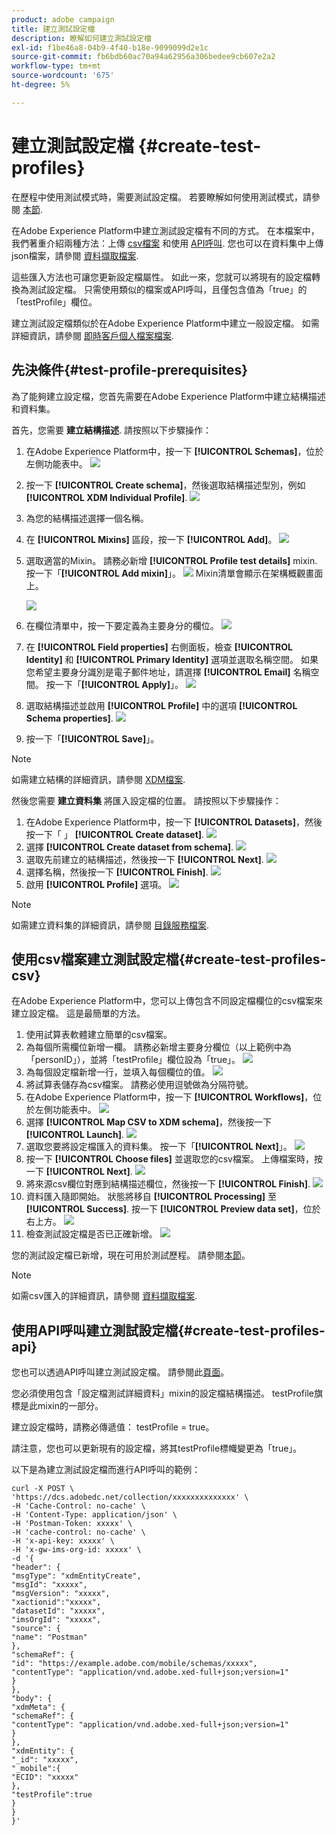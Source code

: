 ```yaml
---
product: adobe campaign
title: 建立測試設定檔
description: 瞭解如何建立測試設定檔
exl-id: f1be46a8-04b9-4f40-b18e-9099099d2e1c
source-git-commit: fb6bdb60ac70a94a62956a306bedee9cb607e2a2
workflow-type: tm+mt
source-wordcount: '675'
ht-degree: 5%

---
```


# 建立測試設定檔 {#create-test-profiles}

在歷程中使用測試模式時，需要測試設定檔。 若要瞭解如何使用測試模式，請參閱 [本節](../building-journeys/testing-the-journey.md).

在Adobe Experience Platform中建立測試設定檔有不同的方式。 在本檔案中，我們著重介紹兩種方法：上傳 [csv檔案](../building-journeys/creating-test-profiles.md#create-test-profiles-csv) 和使用 [API呼叫](../building-journeys/creating-test-profiles.md#create-test-profiles-api). 您也可以在資料集中上傳json檔案，請參閱 [資料擷取檔案](https://experienceleague.adobe.com/docs/experience-platform/ingestion/tutorials/ingest-batch-data.html#add-data-to-dataset).

這些匯入方法也可讓您更新設定檔屬性。 如此一來，您就可以將現有的設定檔轉換為測試設定檔。 只需使用類似的檔案或API呼叫，且僅包含值為「true」的「testProfile」欄位。

建立測試設定檔類似於在Adobe Experience Platform中建立一般設定檔。 如需詳細資訊，請參閱 [即時客戶個人檔案檔案](https://experienceleague.adobe.com/docs/experience-platform/profile/home.html?lang=zh-Hant).

## 先決條件{#test-profile-prerequisites}

為了能夠建立設定檔，您首先需要在Adobe Experience Platform中建立結構描述和資料集。

首先，您需要 **建立結構描述**. 請按照以下步驟操作：

1. 在Adobe Experience Platform中，按一下 **[!UICONTROL Schemas]**，位於左側功能表中。
   ![](../assets/test-profiles-0.png)
1. 按一下 **[!UICONTROL Create schema]**，然後選取結構描述型別，例如 **[!UICONTROL XDM Individual Profile]**.
   ![](../assets/test-profiles-1.png)
1. 為您的結構描述選擇一個名稱。
1. 在 **[!UICONTROL Mixins]** 區段，按一下 **[!UICONTROL Add]**。
   ![](../assets/test-profiles-1-bis.png)
1. 選取適當的Mixin。 請務必新增 **[!UICONTROL Profile test details]** mixin. 按一下「**[!UICONTROL Add mixin]**」。
   ![](../assets/test-profiles-1-ter.png)
Mixin清單會顯示在架構概觀畫面上。

   ![](../assets/test-profiles-2.png)
1. 在欄位清單中，按一下要定義為主要身分的欄位。
   ![](../assets/test-profiles-3.png)
1. 在 **[!UICONTROL Field properties]** 右側面板，檢查 **[!UICONTROL Identity]** 和 **[!UICONTROL Primary Identity]** 選項並選取名稱空間。 如果您希望主要身分識別是電子郵件地址，請選擇 **[!UICONTROL Email]** 名稱空間。 按一下「**[!UICONTROL Apply]**」。
   ![](../assets/test-profiles-4.png)
1. 選取結構描述並啟用 **[!UICONTROL Profile]** 中的選項 **[!UICONTROL Schema properties]**.
   ![](../assets/test-profiles-5.png)
1. 按一下「**[!UICONTROL Save]**」。

>[!NOTE]
>
>如需建立結構的詳細資訊，請參閱 [XDM檔案](https://experienceleague.adobe.com/docs/experience-platform/xdm/ui/resources/schemas.html#prerequisites).

然後您需要 **建立資料集** 將匯入設定檔的位置。 請按照以下步驟操作：

1. 在Adobe Experience Platform中，按一下 **[!UICONTROL Datasets]**，然後按一下「 」 **[!UICONTROL Create dataset]**.
   ![](../assets/test-profiles-6.png)
1. 選擇 **[!UICONTROL Create dataset from schema]**.
   ![](../assets/test-profiles-7.png)
1. 選取先前建立的結構描述，然後按一下 **[!UICONTROL Next]**.
   ![](../assets/test-profiles-8.png)
1. 選擇名稱，然後按一下 **[!UICONTROL Finish]**.
   ![](../assets/test-profiles-9.png)
1. 啟用 **[!UICONTROL Profile]** 選項。
   ![](../assets/test-profiles-10.png)

>[!NOTE]
>
> 如需建立資料集的詳細資訊，請參閱 [目錄服務檔案](https://experienceleague.adobe.com/docs/experience-platform/catalog/datasets/user-guide.html#getting-started).

## 使用csv檔案建立測試設定檔{#create-test-profiles-csv}

在Adobe Experience Platform中，您可以上傳包含不同設定檔欄位的csv檔案來建立設定檔。 這是最簡單的方法。

1. 使用試算表軟體建立簡單的csv檔案。
1. 為每個所需欄位新增一欄。 請務必新增主要身分欄位（以上範例中為「personID」），並將「testProfile」欄位設為「true」。
   ![](../assets/test-profiles-11.png)
1. 為每個設定檔新增一行，並填入每個欄位的值。
   ![](../assets/test-profiles-12.png)
1. 將試算表儲存為csv檔案。 請務必使用逗號做為分隔符號。
1. 在Adobe Experience Platform中，按一下 **[!UICONTROL Workflows]**，位於左側功能表中。
   ![](../assets/test-profiles-14.png)
1. 選擇 **[!UICONTROL Map CSV to XDM schema]**，然後按一下 **[!UICONTROL Launch]**.
   ![](../assets/test-profiles-16.png)
1. 選取您要將設定檔匯入的資料集。 按一下「**[!UICONTROL Next]**」。
   ![](../assets/test-profiles-17.png)
1. 按一下 **[!UICONTROL Choose files]** 並選取您的csv檔案。 上傳檔案時，按一下 **[!UICONTROL Next]**.
   ![](../assets/test-profiles-18.png)
1. 將來源csv欄位對應到結構描述欄位，然後按一下 **[!UICONTROL Finish]**.
   ![](../assets/test-profiles-19.png)
1. 資料匯入隨即開始。 狀態將移自 **[!UICONTROL Processing]** 至 **[!UICONTROL Success]**. 按一下 **[!UICONTROL Preview data set]**，位於右上方。
   ![](../assets/test-profiles-20.png)
1. 檢查測試設定檔是否已正確新增。
   ![](../assets/test-profiles-21.png)

您的測試設定檔已新增，現在可用於測試歷程。 請參閱[本節](../building-journeys/testing-the-journey.md)。
>[!NOTE]
>
> 如需csv匯入的詳細資訊，請參閱 [資料擷取檔案](https://experienceleague.adobe.com/docs/experience-platform/ingestion/tutorials/map-a-csv-file.html#tutorials).

## 使用API呼叫建立測試設定檔{#create-test-profiles-api}

您也可以透過API呼叫建立測試設定檔。 請參閱此[頁面](https://experienceleague.adobe.com/docs/experience-platform/profile/home.html?lang=zh-Hant)。

您必須使用包含「設定檔測試詳細資料」mixin的設定檔結構描述。 testProfile旗標是此mixin的一部分。

建立設定檔時，請務必傳遞值： testProfile = true。

請注意，您也可以更新現有的設定檔，將其testProfile標幟變更為「true」。

以下是為建立測試設定檔而進行API呼叫的範例：

```
curl -X POST \
'https://dcs.adobedc.net/collection/xxxxxxxxxxxxxx' \
-H 'Cache-Control: no-cache' \
-H 'Content-Type: application/json' \
-H 'Postman-Token: xxxxx' \
-H 'cache-control: no-cache' \
-H 'x-api-key: xxxxx' \
-H 'x-gw-ims-org-id: xxxxx' \
-d '{
"header": {
"msgType": "xdmEntityCreate",
"msgId": "xxxxx",
"msgVersion": "xxxxx",
"xactionid":"xxxxx",
"datasetId": "xxxxx",
"imsOrgId": "xxxxx",
"source": {
"name": "Postman"
},
"schemaRef": {
"id": "https://example.adobe.com/mobile/schemas/xxxxx",
"contentType": "application/vnd.adobe.xed-full+json;version=1"
}
},
"body": {
"xdmMeta": {
"schemaRef": {
"contentType": "application/vnd.adobe.xed-full+json;version=1"
}
},
"xdmEntity": {
"_id": "xxxxx",
"_mobile":{
"ECID": "xxxxx"
},
"testProfile":true
}
}
}'
```
